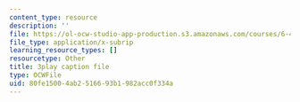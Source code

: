 ```yaml
---
content_type: resource
description: ''
file: https://ol-ocw-studio-app-production.s3.amazonaws.com/courses/6-451-principles-of-digital-communication-ii-spring-2005/80fe15004ab2516693b1982acc0f334a_d_Mg_JnnevU.vtt
file_type: application/x-subrip
learning_resource_types: []
resourcetype: Other
title: 3play caption file
type: OCWFile
uid: 80fe1500-4ab2-5166-93b1-982acc0f334a
---
```

